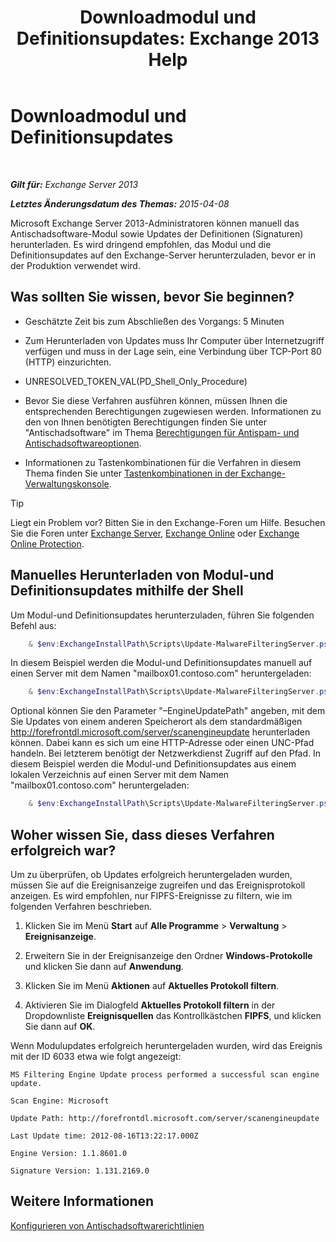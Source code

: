 ﻿---
title: 'Downloadmodul und Definitionsupdates: Exchange 2013 Help'
TOCTitle: Downloadmodul und Definitionsupdates
ms:assetid: 8f2ca383-e463-4df0-aa5d-29afe2f81aaf
ms:mtpsurl: https://technet.microsoft.com/de-de/library/JJ657471(v=EXCHG.150)
ms:contentKeyID: 50476151
ms.date: 04/24/2018
mtps_version: v=EXCHG.150
ms.translationtype: HT
---

# Downloadmodul und Definitionsupdates

 

_**Gilt für:** Exchange Server 2013_

_**Letztes Änderungsdatum des Themas:** 2015-04-08_

Microsoft Exchange Server 2013-Administratoren können manuell das Antischadsoftware-Modul sowie Updates der Definitionen (Signaturen) herunterladen. Es wird dringend empfohlen, das Modul und die Definitionsupdates auf den Exchange-Server herunterzuladen, bevor er in der Produktion verwendet wird.

## Was sollten Sie wissen, bevor Sie beginnen?

  - Geschätzte Zeit bis zum Abschließen des Vorgangs: 5 Minuten

  - Zum Herunterladen von Updates muss Ihr Computer über Internetzugriff verfügen und muss in der Lage sein, eine Verbindung über TCP-Port 80 (HTTP) einzurichten.

  - UNRESOLVED\_TOKEN\_VAL(PD\_Shell\_Only\_Procedure)

  - Bevor Sie diese Verfahren ausführen können, müssen Ihnen die entsprechenden Berechtigungen zugewiesen werden. Informationen zu den von Ihnen benötigten Berechtigungen finden Sie unter "Antischadsoftware" im Thema [Berechtigungen für Antispam- und Antischadsoftwareoptionen](anti-spam-and-anti-malware-permissions-exchange-2013-help.md).

  - Informationen zu Tastenkombinationen für die Verfahren in diesem Thema finden Sie unter [Tastenkombinationen in der Exchange-Verwaltungskonsole](keyboard-shortcuts-in-the-exchange-admin-center-exchange-online-protection-help.md).


> [!TIP]
> Liegt ein Problem vor? Bitten Sie in den Exchange-Foren um Hilfe. Besuchen Sie die Foren unter <A href="https://go.microsoft.com/fwlink/p/?linkid=60612">Exchange Server</A>, <A href="https://go.microsoft.com/fwlink/p/?linkid=267542">Exchange Online</A> oder <A href="https://go.microsoft.com/fwlink/p/?linkid=285351">Exchange Online Protection</A>.



## Manuelles Herunterladen von Modul-und Definitionsupdates mithilfe der Shell

Um Modul-und Definitionsupdates herunterzuladen, führen Sie folgenden Befehl aus:

```powershell
    & $env:ExchangeInstallPath\Scripts\Update-MalwareFilteringServer.ps1 -Identity <FQDN of server>
```

In diesem Beispiel werden die Modul-und Definitionsupdates manuell auf einen Server mit dem Namen "mailbox01.contoso.com" heruntergeladen:

```powershell
    & $env:ExchangeInstallPath\Scripts\Update-MalwareFilteringServer.ps1 -Identity mailbox01.contoso.com
```

Optional können Sie den Parameter "–EngineUpdatePath" angeben, mit dem Sie Updates von einem anderen Speicherort als dem standardmäßigen http://forefrontdl.microsoft.com/server/scanengineupdate herunterladen können. Dabei kann es sich um eine HTTP-Adresse oder einen UNC-Pfad handeln. Bei letzterem benötigt der Netzwerkdienst Zugriff auf den Pfad. In diesem Beispiel werden die Modul-und Definitionsupdates aus einem lokalen Verzeichnis auf einen Server mit dem Namen "mailbox01.contoso.com" heruntergeladen:

```powershell
    & $env:ExchangeInstallPath\Scripts\Update-MalwareFilteringServer.ps1 -Identity mailbox01.contoso.com -EngineUpdatePath \\Server\sharename
```

## Woher wissen Sie, dass dieses Verfahren erfolgreich war?

Um zu überprüfen, ob Updates erfolgreich heruntergeladen wurden, müssen Sie auf die Ereignisanzeige zugreifen und das Ereignisprotokoll anzeigen. Es wird empfohlen, nur FIPFS-Ereignisse zu filtern, wie im folgenden Verfahren beschrieben.

1.  Klicken Sie im Menü **Start** auf **Alle Programme** \> **Verwaltung** \> **Ereignisanzeige**.

2.  Erweitern Sie in der Ereignisanzeige den Ordner **Windows-Protokolle** und klicken Sie dann auf **Anwendung**.

3.  Klicken Sie im Menü **Aktionen** auf **Aktuelles Protokoll filtern**.

4.  Aktivieren Sie im Dialogfeld **Aktuelles Protokoll filtern** in der Dropdownliste **Ereignisquellen** das Kontrollkästchen **FIPFS**, und klicken Sie dann auf **OK**.

Wenn Modulupdates erfolgreich heruntergeladen wurden, wird das Ereignis mit der ID 6033 etwa wie folgt angezeigt:

`MS Filtering Engine Update process performed a successful scan engine update.`

`Scan Engine: Microsoft`

`Update Path: http://forefrontdl.microsoft.com/server/scanengineupdate`

`Last Update time: ‎2012‎-‎08‎-‎16T13:22:17.000Z`

`Engine Version: 1.1.8601.0`

`Signature Version: 1.131.2169.0`

## Weitere Informationen

[Konfigurieren von Antischadsoftwarerichtlinien](configure-anti-malware-policies-exchange-2013-help.md)

